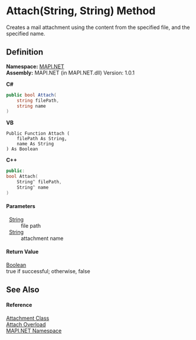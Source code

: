 # Attach(String, String) Method


Creates a mail attachment using the content from the specified file, and the specified name.



## Definition
**Namespace:** <a href="N_MAPI_NET.md">MAPI.NET</a>  
**Assembly:** MAPI.NET (in MAPI.NET.dll) Version: 1.0.1

**C#**
``` C#
public bool Attach(
	string filePath,
	string name
)
```
**VB**
``` VB
Public Function Attach ( 
	filePath As String,
	name As String
) As Boolean
```
**C++**
``` C++
public:
bool Attach(
	String^ filePath, 
	String^ name
)
```



#### Parameters
<dl><dt>  <a href="https://learn.microsoft.com/dotnet/api/system.string" target="_blank" rel="noopener noreferrer">String</a></dt><dd>file path</dd><dt>  <a href="https://learn.microsoft.com/dotnet/api/system.string" target="_blank" rel="noopener noreferrer">String</a></dt><dd>attachment name</dd></dl>

#### Return Value
<a href="https://learn.microsoft.com/dotnet/api/system.boolean" target="_blank" rel="noopener noreferrer">Boolean</a>  
true if successful; otherwise, false

## See Also


#### Reference
<a href="T_MAPI_NET_Attachment.md">Attachment Class</a>  
<a href="Overload_MAPI_NET_Attachment_Attach.md">Attach Overload</a>  
<a href="N_MAPI_NET.md">MAPI.NET Namespace</a>  
